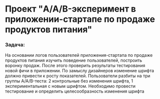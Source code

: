 # Проект "A/A/B-эксперимент в приложении-стартапе по продаже продуктов питания"  


### Задача: 
На основании логов пользователей приложения-стартапа по продаже продуктов питания изучить поведение пользователей, построить воронку продаж. 
После этого проверить результаты тестирования новой фичи в приложении. По замыслу дизайнеров изменение шрифта должно привести к росту показателей.
Пользователи разбиты на три группы A/A/B-теста: 2 контрольные без изменения шрифта, 1 экспериментальная с новым шрифтом. Необходимо провести тестирование и определить целесообразность изменения шрифта
